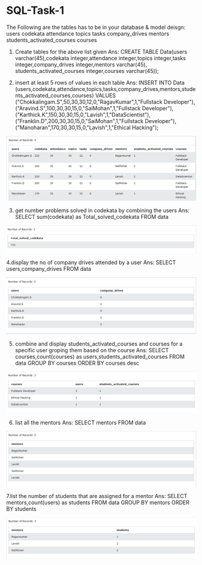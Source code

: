 # SQL-Task-1

The Following are the tables has to be in your database & model deisgn:
users
codekata
attendance
topics
tasks
company_drives
mentors
students_activated_courses
courses

1. Create tables for the above list given
Ans:
CREATE TABLE Data(users  varchar(45),codekata integer,attendance integer,topics integer,tasks integer,company_drives integer,mentors varchar(45),
students_activated_courses integer,courses varchar(45));


2. insert at least 5 rows of values in each table
Ans:
INSERT INTO Data
(users,codekata,attendance,topics,tasks,company_drives,mentors,students_activated_courses,courses)
VALUES ("Chokkalingam.S",50,30,30,12,0,"RagavKumar",1,"Fullstack Developer"),
("Aravind.S",100,30,30,15,0,"SaiMohan",1,"Fullstack Developer"),
("Karthick.K",150,30,30,15,0,"Lavish",1,"DataScientist"),
("Franklin.D",200,30,30,15,0,"SaiMohan",1,"Fullstack Developer"),
("Manoharan",170,30,30,15,0,"Lavish",1,"Ethical Hacking");

<img src="2.png" alt="2nd question"></img>

3. get number problems solved in codekata by combining the users
Ans:
SELECT sum(codekata) as Total_solved_codekata FROM data

<img src="3.png" alt="3nd question"></img>

4.display the no of company drives attended by a user
Ans:
SELECT users,company_drives FROM data


<img src="4.png" alt="4nd question"></img>

5. combine and display students_activated_courses and courses for a specific user groping them based on the course
Ans:
SELECT courses,count(courses) as users,students_activated_courses FROM data GROUP BY courses ORDER BY courses desc

<img src="5.png" alt="5nd question"></img>

6. list all the mentors
Ans:
SELECT mentors FROM data

<img src="6.png" alt="6nd question"></img>

7.list the number of students that are assigned for a mentor
Ans:
SELECT mentors,count(users) as students FROM data GROUP BY mentors ORDER BY students

<img src="7.png" alt="7nd question"></img>







